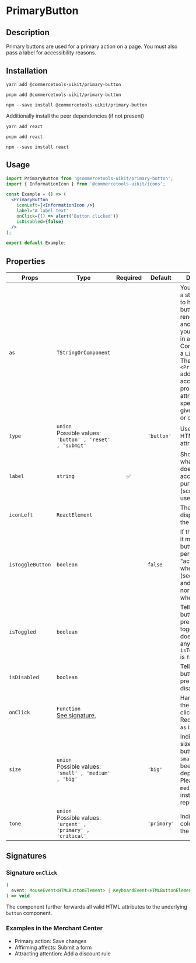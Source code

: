 <!-- THIS IS AN AUTOGENERATED FILE. DO NOT EDIT THIS FILE DIRECTLY. -->
<!-- This file is created by the `pnpm generate-readme` script. -->

# PrimaryButton

## Description

Primary buttons are used for a primary action on a page. You must also pass a label for accessibility reasons.

## Installation

```
yarn add @commercetools-uikit/primary-button
```

```
pnpm add @commercetools-uikit/primary-button
```

```
npm --save install @commercetools-uikit/primary-button
```

Additionally install the peer dependencies (if not present)

```
yarn add react
```

```
pnpm add react
```

```
npm --save install react
```

## Usage

```jsx
import PrimaryButton from '@commercetools-uikit/primary-button';
import { InformationIcon } from '@commercetools-uikit/icons';

const Example = () => (
  <PrimaryButton
    iconLeft={<InformationIcon />}
    label="A label text"
    onClick={() => alert('Button clicked')}
    isDisabled={false}
  />
);

export default Example;
```

## Properties

| Props            | Type                                                                 | Required | Default     | Description                                                                                                                                                                                                                                                                 |
| ---------------- | -------------------------------------------------------------------- | :------: | ----------- | --------------------------------------------------------------------------------------------------------------------------------------------------------------------------------------------------------------------------------------------------------------------------- |
| `as`             | `TStringOrComponent`                                                 |          |             | You may pass in a string like "a" to have the button element render an anchor tag, or&#xA;you could pass in a React Component, like a `Link`.&#xA;<br />&#xA;The `<PrimaryButton>` additionally accepts any props or attributes specific to the given element or component. |
| `type`           | `union`<br/>Possible values:<br/>`'button' , 'reset' , 'submit'`     |          | `'button'`  | Used as the HTML type attribute.                                                                                                                                                                                                                                            |
| `label`          | `string`                                                             |    ✅    |             | Should describe what the button does, for accessibility purposes (screen-reader users)                                                                                                                                                                                      |
| `iconLeft`       | `ReactElement`                                                       |          |             | The left icon displayed within the button.                                                                                                                                                                                                                                  |
| `isToggleButton` | `boolean`                                                            |          | `false`     | If this is active, it means the button will persist in an "active" state when toggled (see `isToggled`), and back to normal state when untoggled                                                                                                                            |
| `isToggled`      | `boolean`                                                            |          |             | Tells when the button should present a toggled state. It does not have any effect when `isToggleButton` is `false`.                                                                                                                                                         |
| `isDisabled`     | `boolean`                                                            |          |             | Tells when the button should present a disabled state.                                                                                                                                                                                                                      |
| `onClick`        | `Function`<br/>[See signature.](#signature-onClick)                  |          |             | Handler when the button is clicked.&#xA;<br />&#xA;Required when `as` is `undefined`                                                                                                                                                                                        |
| `size`           | `union`<br/>Possible values:<br/>`'small' , 'medium' , 'big'`        |          | `'big'`     | Indicates the size of the button.&#xA;<br />&#xA;`small` value has been deprecated. Please use `medium` value instead as a replacement.                                                                                                                                     |
| `tone`           | `union`<br/>Possible values:<br/>`'urgent' , 'primary' , 'critical'` |          | `'primary'` | Indicates the color scheme of the button.                                                                                                                                                                                                                                   |

## Signatures

### Signature `onClick`

```ts
(
  event: MouseEvent<HTMLButtonElement> | KeyboardEvent<HTMLButtonElement>
) => void
```

The component further forwards all valid HTML attributes to the underlying `button` component.

### Examples in the Merchant Center

- Primary action: Save changes
- Affirming affects: Submit a form
- Attracting attention: Add a discount rule
